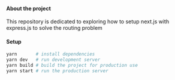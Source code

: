 #### About the project

This repository is dedicated to exploring how to setup next.js with express.js
to solve the routing problem

#### Setup 

```sh
yarn       # install dependencies
yarn dev   # run development server
yarn build # build the project for production use
yarn start # run the production server
```
